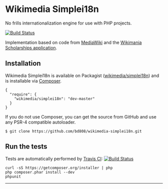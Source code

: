 Wikimedia Simplei18n
====================

No frills internationalization engine for use with PHP projects.

[![Build Status][ci-status]][ci-home]

Implementation based on code from [MediaWiki][] and the
[Wikimania Scholarships application][].


Installation
------------
Wikimedia Simplei18n is available on Packagist
([wikimedia/simplei18n][]) and is installable via [Composer][].

    {
      "require": {
        "wikimedia/simplei18n": "dev-master"
      }
    }

If you do not use Composer, you can get the source from GitHub and use any
PSR-4 compatible autoloader.

    $ git clone https://github.com/bd808/wikimedia-simplei18n.git


Run the tests
-------------
Tests are automatically performed by [Travis CI][]:
[![Build Status][ci-status]][ci-home]

    curl -sS https://getcomposer.org/installer | php
    php composer.phar install --dev
    phpunit

---
[MediaWiki]: https://www.mediawiki.org/wiki/MediaWiki
[Wikimania Scholarships application]: https://www.mediawiki.org/wiki/Wikimania_Scholarships_app
[ci-status]: https://travis-ci.org/bd808/wikimedia-simplei18n.png
[ci-home]: https://travis-ci.org/bd808/wikimedia-simplei18n
[wikimedia/simplei18n]: https://packagist.org/packages/wikimedia/simplei18n
[Composer]: https://getcomposer.org
[Travis CI]: https://travis-ci.org
